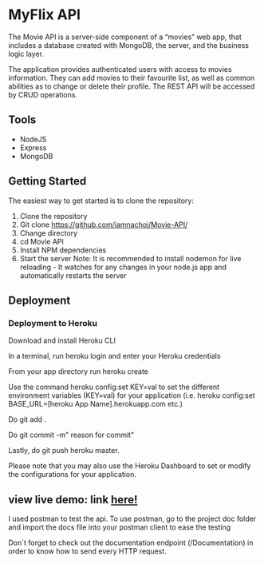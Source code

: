 
# MyFlix API

The Movie API is a server-side component of a “movies” web app, that includes a database created with MongoDB, the server, and the business logic layer. 

The application provides authenticated users with access to movies information. They can add movies to their favourite list, as well as common abilities as to change or delete their profile. The REST API will be accessed by CRUD operations.

## Tools
 - NodeJS
 - Express
 - MongoDB

## Getting Started
The easiest way to get started is to clone the repository:

1. Clone the repository
2. Git clone https://github.com/iamnachoj/Movie-API/
3. Change directory
4. cd Movie API
5. Install NPM dependencies
6. Start the server
Note: It is recommended to install nodemon for live reloading - It watches for any changes in your node.js app and automatically restarts the server

## Deployment
### Deployment to Heroku

Download and install Heroku CLI

In a terminal, run heroku login and enter your Heroku credentials

From your app directory run heroku create

Use the command heroku config:set KEY=val to set the different environment variables (KEY=val) for your application (i.e. heroku config:set BASE_URL=[heroku App Name].herokuapp.com etc.)

Do git add .

Do git commit -m" reason for commit"

Lastly, do git push heroku master.

Please note that you may also use the Heroku Dashboard to set or modify the configurations for your application.

## view live demo: link <a target="_blank" href="https://myflix-lounge.herokuapp.com/">here! </a>
I used postman to test the api. To use postman, go to the project doc folder and import the docs file into your postman client to ease the testing

Don´t forget to check out the documentation endpoint (/Documentation) in order to know how to send every HTTP request.

